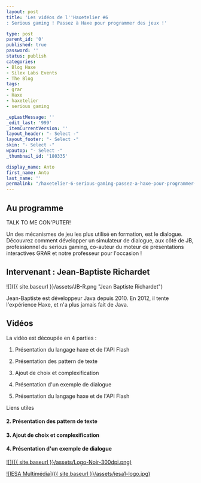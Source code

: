 ```yaml
---
layout: post
title: 'Les vidéos de l''Haxetelier #6
: Serious gaming ! Passez à Haxe pour programmer des jeux !'

type: post
parent_id: '0'
published: true
password: ''
status: publish
categories:
- Blog Haxe
- Silex Labs Events
- The Blog
tags:
- grar
- Haxe
- haxetelier
- serious gaming

_epLastMessage: ''
_edit_last: '999'
_itemCurrentVersion: ''
layout_header: "- Select -"
layout_footer: "- Select -"
skin: "- Select -"
wpautop: "- Select -"
_thumbnail_id: '180335'

display_name: Anto
first_name: Anto
last_name: ''
permalink: "/haxetelier-6-serious-gaming-passez-a-haxe-pour-programmer-des-jeux/"
---
```


Au programme
------------



TALK TO ME CON'PUTER!

Un des mécanismes de jeu les plus utilisé en formation, est le dialogue. Découvrez comment développer un simulateur de dialogue, aux côté de JB, professionnel du serious gaming, co-auteur du moteur de présentations interactives GRAR et notre professeur pour l'occasion !

Intervenant
: Jean-Baptiste Richardet
-------------------------------------

![]({{ site.baseurl }}/assets/JB-R.png "Jean Baptiste Richardet")

Jean-Baptiste est développeur Java depuis 2010. En 2012, il tente l'expérience Haxe, et n'a plus jamais fait de Java.







Vidéos
------

La vidéo est découpée en 4 parties
: 
1.  Présentation du langage haxe et de l'API Flash
2.  Présentation des pattern de texte
3.  Ajout de choix et complexification
4.  Présentation d'un exemple de dialogue

1. Présentation du langage haxe et de l'API Flash

Liens utiles



#### 2. Présentation des pattern de texte

#### 3. Ajout de choix et complexification

#### 4. Présentation d'un exemple de dialogue

[![]({{ site.baseurl }}/assets/Logo-Noir-300dpi.png)](http://www.knowledge-players.com/)

[![IESA Multimédia]({{ site.baseurl }}/assets/iesa1-logo.jpg)](http://www.iesamultimedia.fr/)